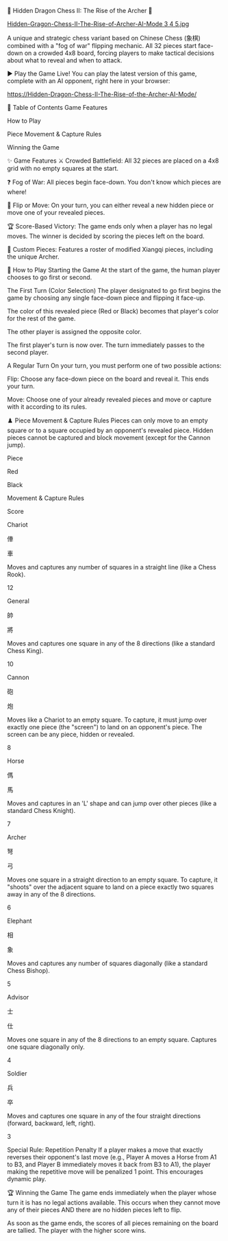 🐲 Hidden Dragon Chess II: The Rise of the Archer 🐲

[Hidden-Gragon-Chess-II-The-Rise-of-Archer-AI-Mode 3 4 5.jpg](https://github.com/HHJPZhao/Hidden-Dragon-Chess-II-The-Rise-of-the-Archer-AI-Mode/blob/main/Hidden-Gragon-Chess-II-The-Rise-of-Archer-AI-Mode%203%204%205.jpg)

A unique and strategic chess variant based on Chinese Chess (象棋) combined with a "fog of war" flipping mechanic. All 32 pieces start face-down on a crowded 4x8 board, forcing players to make tactical decisions about what to reveal and when to attack.

▶️ Play the Game Live!
You can play the latest version of this game, complete with an AI opponent, right here in your browser:

[https://Hidden-Dragon-Chess-II-The-Rise-of-the-Archer-AI-Mode/](https://hhjpzhao.github.io/Hidden-Dragon-Chess-II-The-Rise-of-the-Archer-AI-Mode/)

📜 Table of Contents
Game Features

How to Play

Piece Movement & Capture Rules

Winning the Game

✨ Game Features
⚔️ Crowded Battlefield: All 32 pieces are placed on a 4x8 grid with no empty squares at the start.

❓ Fog of War: All pieces begin face-down. You don't know which pieces are where!

🤔 Flip or Move: On your turn, you can either reveal a new hidden piece or move one of your revealed pieces.

🏆 Score-Based Victory: The game ends only when a player has no legal moves. The winner is decided by scoring the pieces left on the board.

🏹 Custom Pieces: Features a roster of modified Xiangqi pieces, including the unique Archer.

📖 How to Play
Starting the Game
At the start of the game, the human player chooses to go first or second.

The First Turn (Color Selection)
The player designated to go first begins the game by choosing any single face-down piece and flipping it face-up.

The color of this revealed piece (Red or Black) becomes that player's color for the rest of the game.

The other player is assigned the opposite color.

The first player's turn is now over. The turn immediately passes to the second player.

A Regular Turn
On your turn, you must perform one of two possible actions:

Flip: Choose any face-down piece on the board and reveal it. This ends your turn.

Move: Choose one of your already revealed pieces and move or capture with it according to its rules.

♟️ Piece Movement & Capture Rules
Pieces can only move to an empty square or to a square occupied by an opponent's revealed piece. Hidden pieces cannot be captured and block movement (except for the Cannon jump).

Piece

Red

Black

Movement & Capture Rules

Score

Chariot

俥

車

Moves and captures any number of squares in a straight line (like a Chess Rook).

12

General

帥

將

Moves and captures one square in any of the 8 directions (like a standard Chess King).

10

Cannon

砲

炮

Moves like a Chariot to an empty square. To capture, it must jump over exactly one piece (the "screen") to land on an opponent's piece. The screen can be any piece, hidden or revealed.

8

Horse

傌

馬

Moves and captures in an 'L' shape and can jump over other pieces (like a standard Chess Knight).

7

Archer

弩

弓

Moves one square in a straight direction to an empty square. To capture, it "shoots" over the adjacent square to land on a piece exactly two squares away in any of the 8 directions.

6

Elephant

相

象

Moves and captures any number of squares diagonally (like a standard Chess Bishop).

5

Advisor

士

仕

Moves one square in any of the 8 directions to an empty square. Captures one square diagonally only.

4

Soldier

兵

卒

Moves and captures one square in any of the four straight directions (forward, backward, left, right).

3

Special Rule: Repetition Penalty
If a player makes a move that exactly reverses their opponent's last move (e.g., Player A moves a Horse from A1 to B3, and Player B immediately moves it back from B3 to A1), the player making the repetitive move will be penalized 1 point. This encourages dynamic play.

🏆 Winning the Game
The game ends immediately when the player whose turn it is has no legal actions available. This occurs when they cannot move any of their pieces AND there are no hidden pieces left to flip.

As soon as the game ends, the scores of all pieces remaining on the board are tallied. The player with the higher score wins.
